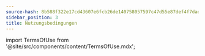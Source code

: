 ```yaml
---
source-hash: 8b588f322e17cd43607e6fcb26de140758057597c47d55e87def4f7dad4e6667
sidebar_position: 3
title: Nutzungsbedingungen
---
```

import TermsOfUse from '@site/src/components/content/TermsOfUse.mdx';

<TermsOfUse/>